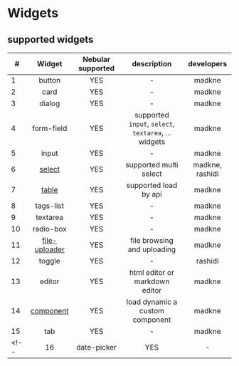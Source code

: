 # Widgets


## supported widgets

|**#**|**Widget**|**Nebular supported**|**description**|**developers**|
|---|:-------:|:----:|:-----------:|:-------:|
|1|button|YES|-|madkne|
|2|card|YES|-|madkne|
|3|dialog|YES|-|madkne|
|4|form-field|YES|supported `input`, `select`, `textarea`, ... widgets|madkne|
|5|input|YES|-|madkne|
|6|[select](./select.md)|YES|supported multi select|madkne, rashidi|
|7|[table](./table.md)|YES|supported load by api|madkne|
|8|tags-list|YES|-|madkne|
|9|textarea|YES|-|madkne|
|10|radio-box|YES|-|madkne|
|11|[file-uploader](./file_uploader.md)|YES|file browsing and uploading|madkne|
|12|toggle|YES|-|rashidi|
|13|editor|YES|html editor or markdown editor|madkne|
|14|[component](./component.md)|YES|load dynamic a custom component|madkne|
|15|tab|YES|-|madkne
<!-- |16|date-picker|YES|-|rashidi| -->